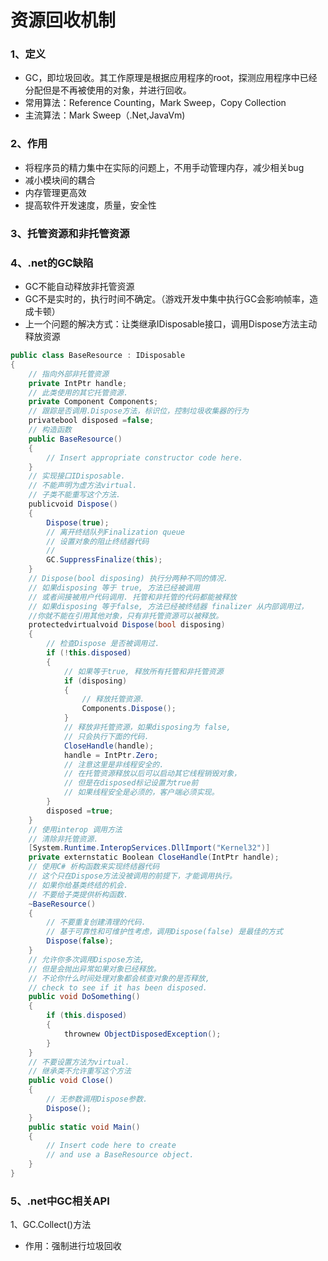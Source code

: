 # 资源回收机制

### 1、定义

* GC，即垃圾回收。其工作原理是根据应用程序的root，探测应用程序中已经分配但是不再被使用的对象，并进行回收。
* 常用算法：Reference Counting，Mark Sweep，Copy Collection
* 主流算法：Mark Sweep（.Net,JavaVm)

### 2、作用

* 将程序员的精力集中在实际的问题上，不用手动管理内存，减少相关bug
* 减小模块间的耦合
* 内存管理更高效
* 提高软件开发速度，质量，安全性

### 3、托管资源和非托管资源

### 4、.net的GC缺陷

* GC不能自动释放非托管资源
* GC不是实时的，执行时间不确定。（游戏开发中集中执行GC会影响帧率，造成卡顿）
* 上一个问题的解决方式：让类继承IDisposable接口，调用Dispose方法主动释放资源

```c#
public class BaseResource : IDisposable
{
    // 指向外部非托管资源
	private IntPtr handle;
    // 此类使用的其它托管资源.
	private Component Components;
    // 跟踪是否调用.Dispose方法，标识位，控制垃圾收集器的行为
    privatebool disposed =false;
    // 构造函数
	public BaseResource()
    {
        // Insert appropriate constructor code here.
    }
    // 实现接口IDisposable.
    // 不能声明为虚方法virtual.
    // 子类不能重写这个方法.
    publicvoid Dispose()
    {
        Dispose(true);
        // 离开终结队列Finalization queue
        // 设置对象的阻止终结器代码
        //
        GC.SuppressFinalize(this);
    }
    // Dispose(bool disposing) 执行分两种不同的情况.
    // 如果disposing 等于 true, 方法已经被调用
    // 或者间接被用户代码调用. 托管和非托管的代码都能被释放
    // 如果disposing 等于false, 方法已经被终结器 finalizer 从内部调用过，
    //你就不能在引用其他对象，只有非托管资源可以被释放。
    protectedvirtualvoid Dispose(bool disposing)
    {
        // 检查Dispose 是否被调用过.
		if (!this.disposed)
        {
            // 如果等于true, 释放所有托管和非托管资源
			if (disposing)
            {
                // 释放托管资源.
                Components.Dispose();
            }
            // 释放非托管资源，如果disposing为 false,
            // 只会执行下面的代码.
            CloseHandle(handle);
            handle = IntPtr.Zero;
            // 注意这里是非线程安全的.
            // 在托管资源释放以后可以启动其它线程销毁对象，
            // 但是在disposed标记设置为true前
            // 如果线程安全是必须的，客户端必须实现。
        }
        disposed =true;
    }
    // 使用interop 调用方法
    // 清除非托管资源.
    [System.Runtime.InteropServices.DllImport("Kernel32")]
    private externstatic Boolean CloseHandle(IntPtr handle);
    // 使用C# 析构函数来实现终结器代码
    // 这个只在Dispose方法没被调用的前提下，才能调用执行。
    // 如果你给基类终结的机会.
    // 不要给子类提供析构函数.
	~BaseResource()
    {
        // 不要重复创建清理的代码.
        // 基于可靠性和可维护性考虑，调用Dispose(false) 是最佳的方式
        Dispose(false);
    }
    // 允许你多次调用Dispose方法,
    // 但是会抛出异常如果对象已经释放。
    // 不论你什么时间处理对象都会核查对象的是否释放,
    // check to see if it has been disposed.
	public void DoSomething()
    {
        if (this.disposed)
        {
            thrownew ObjectDisposedException();
        }
    }
    // 不要设置方法为virtual.
    // 继承类不允许重写这个方法
    public void Close()
    {
        // 无参数调用Dispose参数.
        Dispose();
    }
    public static void Main()
    {
        // Insert code here to create
        // and use a BaseResource object.
    }
}
```

### 5、.net中GC相关API

1、GC.Collect()方法

* 作用：强制进行垃圾回收